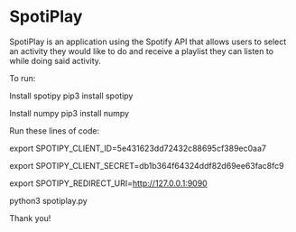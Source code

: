 # SpotiPlay

SpotiPlay is an application using the Spotify API that allows users to select an activity they would like to do and receive a playlist they can listen to while doing said activity. 

To run:

Install spotipy
pip3 install spotipy

Install numpy
pip3 install numpy


Run these lines of code:

export SPOTIPY_CLIENT_ID=5e431623dd72432c88695cf389ec0aa7

export SPOTIPY_CLIENT_SECRET=db1b364f64324ddf82d69ee63fac8fc9

export SPOTIPY_REDIRECT_URI=http://127.0.0.1:9090

python3 spotiplay.py



Thank you!
